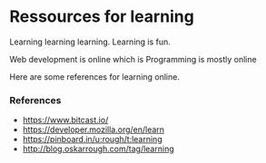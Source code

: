 # Ressources for learning

Learning learning learning. Learning is fun.

Web development is online which is Programming is mostly online

Here are some references for learning online.

### References

- https://www.bitcast.io/
- https://developer.mozilla.org/en/learn
- https://pinboard.in/u:rough/t:learning
- http://blog.oskarrough.com/tag/learning
